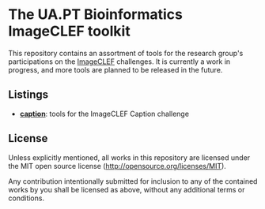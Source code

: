# The UA.PT Bioinformatics ImageCLEF toolkit

This repository contains an assortment of tools for the research group's participations on the [ImageCLEF](http://imageclef.org) challenges. It is currently a work in progress, and more tools are planned to be released in the future.

## Listings

- [**caption**](caption/): tools for the ImageCLEF Caption challenge

## License

Unless explicitly mentioned, all works in this repository are licensed under the MIT open source license (<http://opensource.org/licenses/MIT>).

Any contribution intentionally submitted for inclusion to any of the contained works by you shall be licensed as above, without any additional terms or conditions.
